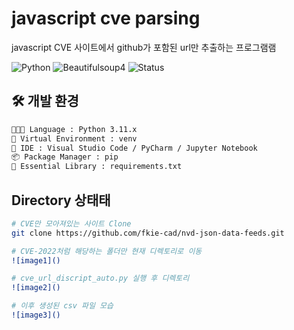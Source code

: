 # javascript cve parsing

javascript CVE 사이트에서 github가 포함된 url만 추출하는 프로그램램

![Python](https://img.shields.io/badge/Python-3.11+-blue?logo=python) ![Beautifulsoup4](https://img.shields.io/badge/bs4-v4.13.4-green) ![Status](https://img.shields.io/badge/status-Done-orange)


## 🛠 개발 환경
```bash
🧑🏻‍💻 Language : Python 3.11.x
🔭 Virtual Environment : venv
👾 IDE : Visual Studio Code / PyCharm / Jupyter Notebook
📦 Package Manager : pip
🌟 Essential Library : requirements.txt
```

## Directory 상태태
```bash
# CVE만 모아져있는 사이트 Clone
git clone https://github.com/fkie-cad/nvd-json-data-feeds.git

# CVE-2022처럼 해당하는 폴더만 현재 디렉토리로 이동
![image1]()

# cve_url_discript_auto.py 실행 후 디렉토리
![image2]()

# 이후 생성된 csv 파일 모습
![image3]()
```
